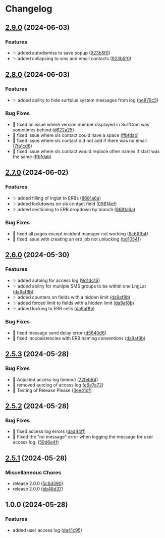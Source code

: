 # Changelog

## [2.9.0](https://github.com/rporteous1/SurfPlus/compare/v2.8.0...v2.9.0) (2024-06-03)


### Features

* :sparkles: added autodismiss to save popup ([923b5f0](https://github.com/rporteous1/SurfPlus/commit/923b5f076ed854b9a55529f441020ef936711903))
* :sparkles: added collapsing to sms and email contacts ([923b5f0](https://github.com/rporteous1/SurfPlus/commit/923b5f076ed854b9a55529f441020ef936711903))

## [2.8.0](https://github.com/rporteous1/SurfPlus/compare/v2.7.0...v2.8.0) (2024-06-03)


### Features

* :sparkles: added ability to hide surfplus system messages from log ([be879c5](https://github.com/rporteous1/SurfPlus/commit/be879c59a8241f0b0604771aba168ee0ac6be5cc))


### Bug Fixes

* :bug: fixed an issue where version number displayed in SurfCom was sometimes behind ([d622a25](https://github.com/rporteous1/SurfPlus/commit/d622a25b47d37bad5444e9c6438057d2ffc73c1e))
* :bug: fixed issue where sls contact could have a space ([ffbfdab](https://github.com/rporteous1/SurfPlus/commit/ffbfdabd97ce1c954958ac678d91b6eba956a64b))
* :bug: fixed issue where sls contact did not add if there was no email ([7fa1cd6](https://github.com/rporteous1/SurfPlus/commit/7fa1cd61f5fed9f40d69fbe0a2b998feea3b5681))
* :bug: fixed issue where sls contact would replace other names if start was the same ([ffbfdab](https://github.com/rporteous1/SurfPlus/commit/ffbfdabd97ce1c954958ac678d91b6eba956a64b))

## [2.7.0](https://github.com/rporteous1/SurfPlus/compare/v2.6.0...v2.7.0) (2024-06-02)


### Features

* ✨ added filling of lnglat to ERBs ([8681a6a](https://github.com/rporteous1/SurfPlus/commit/8681a6ab360c19d041238f34f3ba6fb5ba29c33f))
* ✨ added lockdowns on sls contact field ([09814ef](https://github.com/rporteous1/SurfPlus/commit/09814efc5dcb6548a07ce344369dd7760dd32e9e))
* ✨ added sectioning to ERB dropdown by branch ([8681a6a](https://github.com/rporteous1/SurfPlus/commit/8681a6ab360c19d041238f34f3ba6fb5ba29c33f))


### Bug Fixes

* :bug: fixed all pages except incident manager not working ([9c69fb4](https://github.com/rporteous1/SurfPlus/commit/9c69fb4bb705d096dd052c2b2b223c05e96ebc6d))
* :bug: fixed issue with creating an erb job not unlocking ([bd1054f](https://github.com/rporteous1/SurfPlus/commit/bd1054ffb102af26bb37047632a8ead5041efff1))

## [2.6.0](https://github.com/rporteous1/SurfPlus/compare/v2.5.3...v2.6.0) (2024-05-30)


### Features

* :sparkles: added autolog for access log ([9d14c16](https://github.com/rporteous1/SurfPlus/commit/9d14c16f8ba839e35ca074d51e9325a3e6fffbb7))
* :sparkles: added ability for multiple SMS groups to be within one LngLat ([da9af8b](https://github.com/rporteous1/SurfPlus/commit/da9af8b964f9f60aad30cf0a481190192af4b15a))
* :sparkles: added counters on fields with a hidden limit ([da9af8b](https://github.com/rporteous1/SurfPlus/commit/da9af8b964f9f60aad30cf0a481190192af4b15a))
* :sparkles: added forced limit to fields with a hidden limit ([da9af8b](https://github.com/rporteous1/SurfPlus/commit/da9af8b964f9f60aad30cf0a481190192af4b15a))
* :sparkles: added locking to ERB cells ([da9af8b](https://github.com/rporteous1/SurfPlus/commit/da9af8b964f9f60aad30cf0a481190192af4b15a))


### Bug Fixes

* :bug: fixed message send delay error ([d5840d6](https://github.com/rporteous1/SurfPlus/commit/d5840d64d31f6a8250027afbf6e5ced0d381dd79))
* :bug: fixed inconsistencies with ERB naming conventions ([da9af8b](https://github.com/rporteous1/SurfPlus/commit/da9af8b964f9f60aad30cf0a481190192af4b15a))

## [2.5.3](https://github.com/rporteous1/SurfPlus/compare/v2.5.2...v2.5.3) (2024-05-28)


### Bug Fixes

* :bug: Adjusted access log timeout ([72feb94](https://github.com/rporteous1/SurfPlus/commit/72feb9460e6a42c38de033775aa3499753191056))
* :bug: removed autolog of access log ([e6e7a72](https://github.com/rporteous1/SurfPlus/commit/e6e7a72111054e8868917b81293323149e92154c))
* :bug: Testing of Release Please ([3ee41df](https://github.com/rporteous1/SurfPlus/commit/3ee41df5cf9086f9dff8faa6e2943089897d942c))

## [2.5.2](https://github.com/rporteous1/SurfPlus/compare/v2.5.1...v2.5.2) (2024-05-28)


### Bug Fixes

* :bug: fixed access log errors ([dad44ff](https://github.com/rporteous1/SurfPlus/commit/dad44ff52889c4f6bf7a0021a18f995c83c3809c))
* :bug: Fixed the "no message" error when logging the message for user access log. ([59d6e4f](https://github.com/rporteous1/SurfPlus/commit/59d6e4fbf012284d940cf18c4d73f76d6c4dc1d5))

## [2.5.1](https://github.com/rporteous1/SurfPlus/compare/v1.0.0...v2.5.1) (2024-05-28)


### Miscellaneous Chores

* release 2.0.0 ([5c6d390](https://github.com/rporteous1/SurfPlus/commit/5c6d39001a25c4891c793f55b9ceef85495893da))
* release 2.0.0 ([bb48d37](https://github.com/rporteous1/SurfPlus/commit/bb48d370514a41c6cc10afd2b30c8cecc9a3de9b))

## 1.0.0 (2024-05-28)


### Features

* added user access log ([da41c95](https://github.com/rporteous1/SurfPlus/commit/da41c9581abf8cdc5cc8ae6880be2cf16d4433ce))
